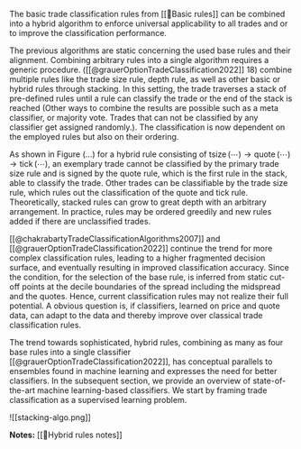  The basic trade classification rules from [[🔢Basic rules]] can be combined into a hybrid algorithm to enforce universal applicability to all trades and or to improve the classification performance.


The previous algorithms are static concerning the used base rules and their alignment. Combining arbitrary rules into a single algorithm requires a generic procedure. ([[@grauerOptionTradeClassification2022]] 18) combine multiple rules like the trade size rule, depth rule, as well as other basic or hybrid rules through stacking. In this setting, the trade traverses a stack of pre-defined rules until a rule can classify the trade or the end of the stack is reached (Other ways to combine the results are possible such as a meta classifier, or majority vote. Trades that can not be classified by any classifier get assigned randomly.). The classification is now dependent on the employed rules but also on their ordering.  

As shown in Figure (...) for a hybrid rule consisting of $\operatorname{tsize}(\cdots) \to \operatorname{quote}(\cdots) \to \operatorname{tick}(\cdots)$, an exemplary trade cannot be classified by the primary trade size rule and is signed by the quote rule, which is the first rule in the stack, able to classify the trade. Other trades can be classifiable by the trade size rule, which rules out the classification of the quote and tick rule. Theoretically, stacked rules can grow to great depth with an arbitrary arrangement. In practice, rules may be ordered greedily and new rules added if there are unclassified trades.

[[@chakrabartyTradeClassificationAlgorithms2007]] and [[@grauerOptionTradeClassification2022]] continue the trend for more complex classification rules, leading to a higher fragmented decision surface, and eventually resulting in improved classification accuracy. Since the condition, for the selection of the base rule, is inferred from static cut-off points at the decile boundaries of the spread including the midspread and the quotes. Hence, current classification rules may not realize their full potential. A obvious question is, if classifiers, learned on price and quote data, can adapt to the data and thereby improve over classical trade classification rules.

The trend towards sophisticated, hybrid rules, combining as many as four base rules into a single classifier [[@grauerOptionTradeClassification2022]], has conceptual parallels to ensembles found in machine learning and expresses the need for better classifiers. In the subsequent section, we provide an overview of state-of-the-art machine learning-based classifiers. We start by framing trade classification as a supervised learning problem.





![[stacking-algo.png]]

**Notes:**
[[🔢Hybrid rules notes]]